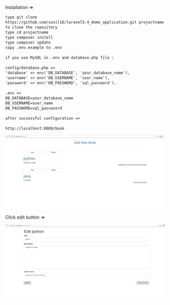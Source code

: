 Installation =>

    type git clone https://github.com/sunil16/laravel5.4_demo_application.git projectname to clone the repository
    type cd projectname
    type composer install
    type composer update
    copy .env.example to .env

    if you use MySQL in .env and database.php file :

    config/database.php =>
    'database' => env('DB_DATABASE', 'your_database_name'),
    'username' => env('DB_USERNAME', 'user_name'),
    'password' => env('DB_PASSWORD', 'sql_password'),

    .env =>
    DB_DATABASE=your_database_name
    DB_USERNAME=user_name
    DB_PASSWORD=sql_passwsord

    after successful configuration =>

    http://localhost:8000/book

   ![myimage-alt-tag](https://github.com/sunil16/laravel5.4_demo_application/blob/master/public/img/create.png)

   
   Click edit button =>

  ![myimage-alt-tag](https://github.com/sunil16/laravel5.4_demo_application/blob/master/public/img/edit.png)
